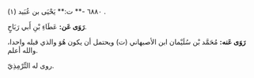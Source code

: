 ٦٨٨٠ -** ت:** يَحْيَى بن عُبَيد (١) .

**رَوَى عَن:** عَطَاءِ بْنِ أَبي رَبَاحٍ.

**رَوَى عَنه:** مُحَمَّد بْن سُلَيْمان ابن الأصبهاني (ت) ويحتمل أن يكون هُوَ والذي قبله واحدا، والله أعلم.

روى له التِّرْمِذِيّ.